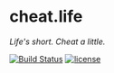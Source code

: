 # cheat.life
_Life's short. Cheat a little._

[![Build Status](https://travis-ci.org/Jire/cheat.life.svg?branch=master)](https://travis-ci.org/Jire/cheat.life)
[![license](https://img.shields.io/github/license/Jire/cheat.life.svg)](https://github.com/Jire/cheat.life/blob/master/LICENSE.txt)